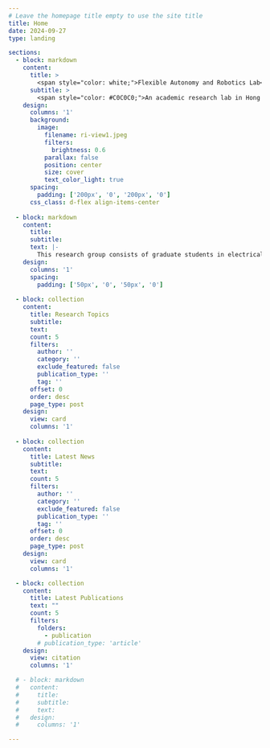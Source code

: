```yaml
---
# Leave the homepage title empty to use the site title
title: Home
date: 2024-09-27 
type: landing

sections:
  - block: markdown
    content:
      title: >
        <span style="color: white;">Flexible Autonomy and Robotics Lab</span>
      subtitle: >
        <span style="color: #C0C0C0;">An academic research lab in Hong Kong University of Science and Technology</span>
    design:
      columns: '1'
      background:
        image: 
          filename: ri-view1.jpeg
          filters:
            brightness: 0.6
          parallax: false
          position: center
          size: cover
          text_color_light: true
      spacing:
        padding: ['200px', '0', '200px', '0']
      css_class: d-flex align-items-center
      
  - block: markdown
    content:
      title:
      subtitle:
      text: |-
        This research group consists of graduate students in electrical engineering and robotics under the supervision of [Prof. Fumin Zhang](author/fumin-zhang/) at the Hong Kong University of Science and Technology. A few areas of research in which our group is actively engaged are bio-inspired autonomy, human-robot interaction, autonomous underwater vehicles, mobile sensing networks, and cyber-physical systems.
    design:
      columns: '1'
      spacing:
        padding: ['50px', '0', '50px', '0']
        
  - block: collection
    content:
      title: Research Topics
      subtitle:
      text:
      count: 5
      filters:
        author: ''
        category: ''
        exclude_featured: false
        publication_type: ''
        tag: ''
      offset: 0
      order: desc
      page_type: post
    design:
      view: card
      columns: '1'
      
  - block: collection
    content:
      title: Latest News
      subtitle:
      text:
      count: 5
      filters:
        author: ''
        category: ''
        exclude_featured: false
        publication_type: ''
        tag: ''
      offset: 0
      order: desc
      page_type: post
    design:
      view: card
      columns: '1'

  - block: collection
    content:
      title: Latest Publications
      text: ""
      count: 5
      filters:
        folders:
          - publication
        # publication_type: 'article'
    design:
      view: citation
      columns: '1'

  # - block: markdown
  #   content:
  #     title:
  #     subtitle:
  #     text:
  #   design:
  #     columns: '1'

---
```

